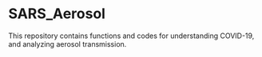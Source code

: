 # SARS_Aerosol
This repository contains functions and codes for understanding COVID-19, and analyzing aerosol transmission.
